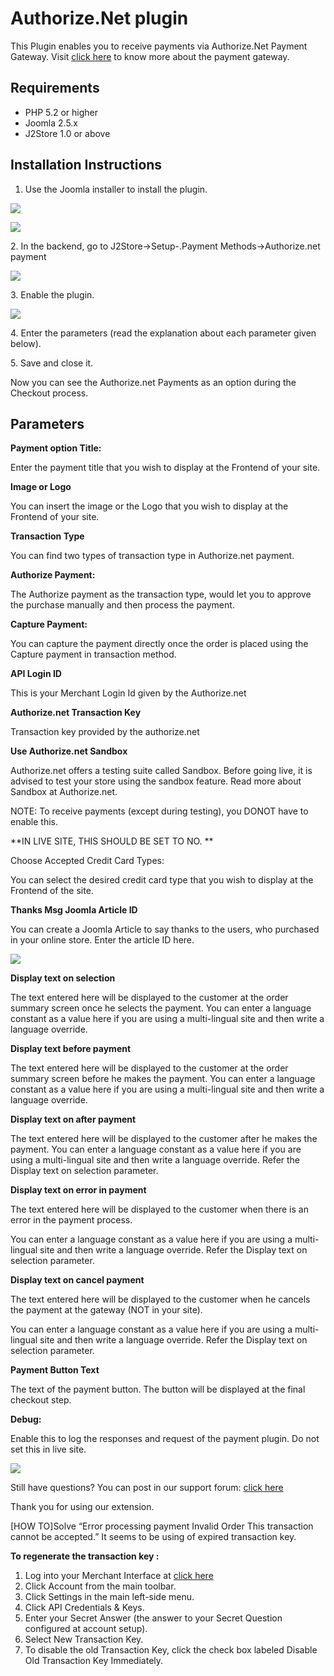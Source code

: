 # Authorize.Net plugin

This Plugin enables you to receive payments via Authorize.Net Payment Gateway. Visit [click here](http://authorize.net/) to know more about the payment gateway.

## Requirements <a href="#requirements" id="requirements"></a>

* PHP 5.2 or higher
* Joomla 2.5.x
* J2Store 1.0 or above

## Installation Instructions <a href="#installation-instructions" id="installation-instructions"></a>

1. Use the Joomla installer to install the plugin.

![](../.gitbook/assets/authorize.net-installation1.png)

![](../.gitbook/assets/authorize.net-installation2.png)

2\. In the backend, go to J2Store->Setup-.Payment Methods->Authorize.net payment

![](../.gitbook/assets/authorize.net-installation3.png)

3\. Enable the plugin.

![](../.gitbook/assets/authorize.net-installation4.png)

4\. Enter the parameters (read the explanation about each parameter given below).

5\. Save and close it.

Now you can see the Authorize.net Payments as an option during the Checkout process.

## Parameters <a href="#parameters" id="parameters"></a>

**Payment option Title:**

Enter the payment title that you wish to display at the Frontend of your site.

**Image or Logo**

You can insert the image or the Logo that you wish to display at the Frontend of your site.

**Transaction Type**

You can find two types of transaction type in Authorize.net payment.

**Authorize Payment:**

The Authorize payment as the transaction type, would let you to approve the purchase manually and then process the payment.

**Capture Payment:**

You can capture the payment directly once the order is placed using the Capture payment in transaction method.

**API Login ID**

This is your Merchant Login Id given by the Authorize.net

**Authorize.net Transaction Key**

Transaction key provided by the authorize.net

**Use Authorize.net Sandbox**

Authorize.net offers a testing suite called Sandbox. Before going live, it is advised to test your store using the sandbox feature. Read more about Sandbox at Authorize.net.

NOTE: To receive payments (except during testing), you DONOT have to enable this.

\*\*IN LIVE SITE, THIS SHOULD BE SET TO NO. \*\*

Choose Accepted Credit Card Types:

You can select the desired credit card type that you wish to display at the Frontend of the site.

**Thanks Msg Joomla Article ID**

You can create a Joomla Article to say thanks to the users, who purchased in your online store. Enter the article ID here.

![](../.gitbook/assets/authorize.net-sc2.png)

**Display text on selection**

The text entered here will be displayed to the customer at the order summary screen once he selects the payment. You can enter a language constant as a value here if you are using a multi-lingual site and then write a language override.&#x20;

**Display text before payment**

The text entered here will be displayed to the customer at the order summary screen before he makes the payment. You can enter a language constant as a value here if you are using a multi-lingual site and then write a language override.&#x20;

**Display text on after payment**

The text entered here will be displayed to the customer after he makes the payment. You can enter a language constant as a value here if you are using a multi-lingual site and then write a language override. Refer the Display text on selection parameter.

**Display text on error in payment**

The text entered here will be displayed to the customer when there is an error in the payment process.

You can enter a language constant as a value here if you are using a multi-lingual site and then write a language override. Refer the Display text on selection parameter.

**Display text on cancel payment**

The text entered here will be displayed to the customer when he cancels the payment at the gateway (NOT in your site).

You can enter a language constant as a value here if you are using a multi-lingual site and then write a language override. Refer the Display text on selection parameter.

**Payment Button Text**

The text of the payment button. The button will be displayed at the final checkout step.

**Debug:**

Enable this to log the responses and request of the payment plugin. Do not set this in live site.

![](../.gitbook/assets/an1.png)



Still have questions? You can post in our support forum: [click here](http://j2store.org/forum/index.html)

Thank you for using our extension.

\[HOW TO]Solve “Error processing payment Invalid Order This transaction cannot be accepted.” It seems to be using of expired transaction key.

**To regenerate the transaction key :**

1. Log into your Merchant Interface at [click here](https://account.authorize.net/)
2. Click Account from the main toolbar.
3. Click Settings in the main left-side menu.
4. Click API Credentials & Keys.
5. Enter your Secret Answer (the answer to your Secret Question configured at account setup).
6. Select New Transaction Key.
7. To disable the old Transaction Key, click the check box labeled Disable Old Transaction Key Immediately.
